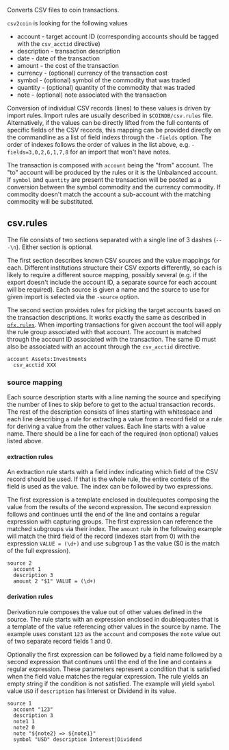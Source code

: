 Converts CSV files to coin transactions.

`csv2coin` is looking for the following values

* account - target account ID (corresponding accounts should be tagged with the `csv_acctid` directive)
* description - transaction description
* date - date of the transaction
* amount - the cost of the transaction
* currency - (optional) currency of the transaction cost
* symbol - (optional) symbol of the commodity that was traded
* quantity - (optional) quantity of the commodity that was traded
* note - (optional) note associated with the transaction

Conversion of individual CSV records (lines) to these values is driven by import rules. Import rules are usually described in `$COINDB/csv.rules` file. Alternatively, if the values can be directly lifted from the full contents of specific fields of the CSV records, this mapping can be provided directly on the commandline as a list of field indexs through the `-fields` option. The order of indexes follows the order of values in the list above, e.g. `-fields=3,0,2,6,1,7,8` for an import that won't have notes.

The transaction is composed with `account` being the "from" account. The "to" account will be produced by the rules or it is the Unbalanced account. If `symbol` and `quantity` are present the transaction will be posted as a conversion between the symbol commodity and the currency commodity. If commodity doesn't match the account a sub-account with the matching commodity will be substituted.


## csv.rules

The file consists of two sections separated with a single line of 3 dashes (`---\n`). Either section is optional.

The first section describes known CSV sources and the value mappings for each. Different institutions structure their CSV exports differently, so each is likely to require a different source mapping, possibly several (e.g. if the export doesn't include the account ID, a separate source for each account will be required). Each source is given a name and the source to use for given import is selected via the `-source` option.

The second section provides rules for picking the target accounts based on the transaction descriptions. It works exactly the same as described in [`ofx.rules`](https://github.com/mkobetic/coin/blob/master/cmd/ofx2coin/README.md#ofx.rules). When importing transactions for given account the tool will apply the rule group associated with that account. The account is matched through the account ID associated with the transaction. The same ID must also be associated with an account through the `csv_acctid` directive.

```
account Assets:Investments
  csv_acctid XXX
```

### source mapping

Each source description starts with a line naming the source and specifying the number of lines to skip before to get to the actual transaction records. The rest of the description consists of lines starting with whitespace and each line describing a rule for extracting a value from a record field or a rule for deriving a value from the other values. Each line starts with a value name. There should be a line for each of the required (non optional) values listed above. 

#### extraction rules

An extraction rule starts with a field index indicating which field of the CSV record should be used. If that is the whole rule, the entire contets of the field is used as the value. The index can be followed by two expressions.

The first expression is a template enclosed in doublequotes composing the value from the results of the second expression. The second expression follows and continues until the end of the line and contains a regular expression with capturing groups. The first expression can reference the matched subgroups via their index.
The `amount` rule in the following example will match the third field of the record (indexes start from 0) with the expression `VALUE = (\d+)` and use subgroup 1 as the value ($0 is the match of the full expression).

```
source 2
  account 1
  description 3
  amount 2 "$1" VALUE = (\d+)
```

#### derivation rules

Derivation rule composes the value out of other values defined in the source. The rule starts with an expression enclosed in doublequotes that is a template of the value referencing other values in the source by name. The example uses constant `123` as the `account` and composes the `note` value out of two separate record fields 1 and 0.

Optionally the first expression can be followed by a field name followed by a second expression that continues until the end of the line and contains a regular expression. These parameters represent a condition that is satisfied when the field value matches the regular expression. The rule yields an empty string if the condition is not satisfied. The example will yield `symbol` value `USD` if `description` has Interest or Dividend in its value.

```
source 1
  account "123"
  description 3
  note1 1
  note2 0
  note "${note2} => ${note1}"
  symbol "USD" description Interest|Dividend
```
